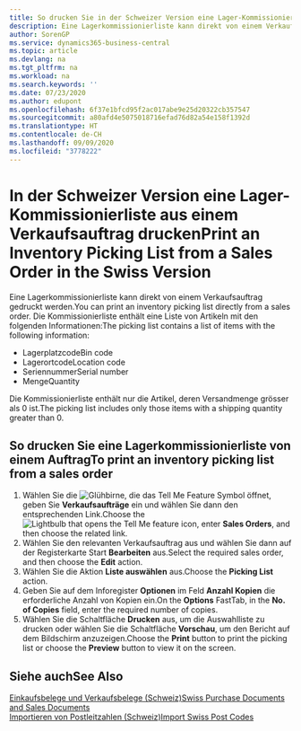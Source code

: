 ```yaml
---
title: So drucken Sie in der Schweizer Version eine Lager-Kommissionierliste aus einem Verkaufsauftrag
description: Eine Lagerkommissionierliste kann direkt von einem Verkaufsauftrag gedruckt werden.
author: SorenGP
ms.service: dynamics365-business-central
ms.topic: article
ms.devlang: na
ms.tgt_pltfrm: na
ms.workload: na
ms.search.keywords: ''
ms.date: 07/23/2020
ms.author: edupont
ms.openlocfilehash: 6f37e1bfcd95f2ac017abe9e25d20322cb357547
ms.sourcegitcommit: a80afd4e5075018716efad76d82a54e158f1392d
ms.translationtype: HT
ms.contentlocale: de-CH
ms.lasthandoff: 09/09/2020
ms.locfileid: "3778222"
---
```

# <a name="print-an-inventory-picking-list-from-a-sales-order-in-the-swiss-version"></a><span data-ttu-id="2b05f-103">In der Schweizer Version eine Lager-Kommissionierliste aus einem Verkaufsauftrag drucken</span><span class="sxs-lookup"><span data-stu-id="2b05f-103">Print an Inventory Picking List from a Sales Order in the Swiss Version</span></span>

<span data-ttu-id="2b05f-104">Eine Lagerkommissionierliste kann direkt von einem Verkaufsauftrag gedruckt werden.</span><span class="sxs-lookup"><span data-stu-id="2b05f-104">You can print an inventory picking list directly from a sales order.</span></span> <span data-ttu-id="2b05f-105">Die Kommissionierliste enthält eine Liste von Artikeln mit den folgenden Informationen:</span><span class="sxs-lookup"><span data-stu-id="2b05f-105">The picking list contains a list of items with the following information:</span></span>  

- <span data-ttu-id="2b05f-106">Lagerplatzcode</span><span class="sxs-lookup"><span data-stu-id="2b05f-106">Bin code</span></span>  
- <span data-ttu-id="2b05f-107">Lagerortcode</span><span class="sxs-lookup"><span data-stu-id="2b05f-107">Location code</span></span>  
- <span data-ttu-id="2b05f-108">Seriennummer</span><span class="sxs-lookup"><span data-stu-id="2b05f-108">Serial number</span></span>  
- <span data-ttu-id="2b05f-109">Menge</span><span class="sxs-lookup"><span data-stu-id="2b05f-109">Quantity</span></span>  

<span data-ttu-id="2b05f-110">Die Kommissionierliste enthält nur die Artikel, deren Versandmenge grösser als 0 ist.</span><span class="sxs-lookup"><span data-stu-id="2b05f-110">The picking list includes only those items with a shipping quantity greater than 0.</span></span>  

## <a name="to-print-an-inventory-picking-list-from-a-sales-order"></a><span data-ttu-id="2b05f-111">So drucken Sie eine Lagerkommissionierliste von einem Auftrag</span><span class="sxs-lookup"><span data-stu-id="2b05f-111">To print an inventory picking list from a sales order</span></span>  

1. <span data-ttu-id="2b05f-112">Wählen Sie die ![Glühbirne, die das Tell Me Feature](../../media/ui-search/search_small.png "Tell me-Funktion") Symbol öffnet, geben Sie **Verkaufsaufträge** ein und wählen Sie dann den entsprechenden Link.</span><span class="sxs-lookup"><span data-stu-id="2b05f-112">Choose the ![Lightbulb that opens the Tell Me feature](../../media/ui-search/search_small.png "Tell me what you want to do") icon, enter **Sales Orders**, and then choose the related link.</span></span>  
2. <span data-ttu-id="2b05f-113">Wählen Sie den relevanten Verkaufsauftrag aus und wählen Sie dann auf der Registerkarte Start **Bearbeiten** aus.</span><span class="sxs-lookup"><span data-stu-id="2b05f-113">Select the required sales order, and then choose the **Edit** action.</span></span>  
3. <span data-ttu-id="2b05f-114">Wählen Sie die Aktion **Liste auswählen** aus.</span><span class="sxs-lookup"><span data-stu-id="2b05f-114">Choose the **Picking List** action.</span></span>  
4. <span data-ttu-id="2b05f-115">Geben Sie auf dem Inforegister **Optionen** im Feld **Anzahl Kopien** die erforderliche Anzahl von Kopien ein.</span><span class="sxs-lookup"><span data-stu-id="2b05f-115">On the **Options** FastTab, in the **No. of Copies** field, enter the required number of copies.</span></span>  
5. <span data-ttu-id="2b05f-116">Wählen Sie die Schaltfläche **Drucken** aus, um die Auswahlliste zu drucken oder wählen Sie die Schaltfläche **Vorschau**, um den Bericht auf dem Bildschirm anzuzeigen.</span><span class="sxs-lookup"><span data-stu-id="2b05f-116">Choose the **Print** button to print the picking list or choose the **Preview** button to view it on the screen.</span></span>  

## <a name="see-also"></a><span data-ttu-id="2b05f-117">Siehe auch</span><span class="sxs-lookup"><span data-stu-id="2b05f-117">See Also</span></span>

[<span data-ttu-id="2b05f-118">Einkaufsbelege und Verkaufsbelege (Schweiz)</span><span class="sxs-lookup"><span data-stu-id="2b05f-118">Swiss Purchase Documents and Sales Documents</span></span>](swiss-purchase-documents-and-sales-documents.md)  
[<span data-ttu-id="2b05f-119">Importieren von Postleitzahlen (Schweiz)</span><span class="sxs-lookup"><span data-stu-id="2b05f-119">Import Swiss Post Codes</span></span>](how-to-import-swiss-post-codes.md)  
